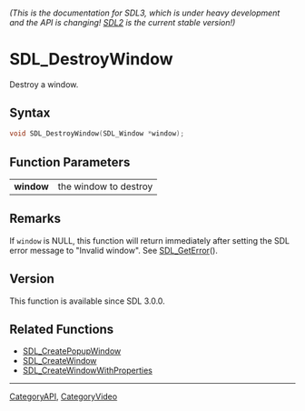 ###### (This is the documentation for SDL3, which is under heavy development and the API is changing! [SDL2](https://wiki.libsdl.org/SDL2/) is the current stable version!)
# SDL_DestroyWindow

Destroy a window.

## Syntax

```c
void SDL_DestroyWindow(SDL_Window *window);

```

## Function Parameters

|                |                       |
| -------------- | --------------------- |
| **window**     | the window to destroy |

## Remarks

If `window` is NULL, this function will return immediately after setting
the SDL error message to "Invalid window". See
[SDL_GetError](SDL_GetError.md)().

## Version

This function is available since SDL 3.0.0.

## Related Functions

* [SDL_CreatePopupWindow](SDL_CreatePopupWindow.md)
* [SDL_CreateWindow](SDL_CreateWindow.md)
* [SDL_CreateWindowWithProperties](SDL_CreateWindowWithProperties.md)

----
[CategoryAPI](CategoryAPI.md), [CategoryVideo](CategoryVideo.md)
